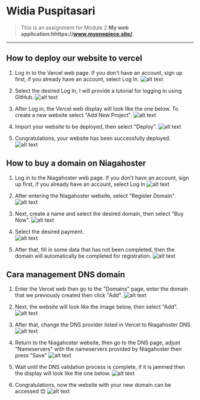 # **Widia Puspitasari**

>This is an assignment for Module 2 **My web application:hhttps://www.myonepiece.site/**.
---

## How to deploy our website to vercel

1. Log in to the Vercel web page. If you don't have an account, sign up first, if you already have an account, select Log In.
![alt text](https://github.com/revou-fsse-3/module-2-widiapuspitasar/blob/main/assets/Readme/1.png?raw=true)

2. Select the desired Log In, I will provide a tutorial for logging in using GitHub.
![alt text](https://github.com/revou-fsse-3/module-2-widiapuspitasar/blob/main/assets/Readme/2.png?raw=true)

3. After Log in, the Vercel web display will look like the one below. To create a new website select "Add New Project".
![alt text](https://github.com/revou-fsse-3/module-2-widiapuspitasar/blob/main/assets/Readme/3.png?raw=true)

4. Import your website to be deployed, then select "Deploy".
![alt text](https://github.com/revou-fsse-3/module-2-widiapuspitasar/blob/main/assets/Readme/4.png?raw=true)

5. Congratulations, your website has been successfully deployed.
![alt text](https://github.com/revou-fsse-3/module-2-widiapuspitasar/blob/main/assets/Readme/5.png?raw=true)

## How to buy a domain on Niagahoster

1. Log in to the Niagahoster web page. If you don't have an account, sign up first, if you already have an account, select Log In
![alt text](https://github.com/revou-fsse-3/module-2-widiapuspitasar/blob/main/assets/Readme/6.png?raw=true)

2. After entering the Niagahoster website, select "Register Domain".
![alt text](https://github.com/revou-fsse-3/module-2-widiapuspitasar/blob/main/assets/Readme/7.png?raw=true)

3. Next, create a name and select the desired domain, then select "Buy Now".
![alt text](https://github.com/revou-fsse-3/module-2-widiapuspitasar/blob/main/assets/Readme/8.png?raw=true)

4. Select the desired payment.  
![alt text](https://github.com/revou-fsse-3/module-2-widiapuspitasar/blob/main/assets/Readme/9.png?raw=true)

5. After that, fill in some data that has not been completed, then the domain will automatically be completed for registration.
![alt text](https://github.com/revou-fsse-3/module-2-widiapuspitasar/blob/main/assets/Readme/10.png?raw=true)

## Cara management DNS domain

1. Enter the Vercel web then go to the "Domains" page, enter the domain that we previously created then click "Add".
![alt text](https://github.com/revou-fsse-3/module-2-widiapuspitasar/blob/main/assets/Readme/11.png?raw=true)

2. Next, the website will look like the image below, then select "Add".
![alt text](https://github.com/revou-fsse-3/module-2-widiapuspitasar/blob/main/assets/Readme/12.png?raw=true)

3. After that, change the DNS provider listed in Vercel to Niagahoster DNS.
![alt text](https://github.com/revou-fsse-3/module-2-widiapuspitasar/blob/main/assets/Readme/13.png?raw=true)

4. Return to the Niagahoster website, then go to the DNS page, adjust "Nameservers" with the nameservers provided by Niagahoster then press "Save"
![alt text](https://github.com/revou-fsse-3/module-2-widiapuspitasar/blob/main/assets/Readme/14.png?raw=true)

5. Wait until the DNS validation process is complete, if it is jammed then the display will look like the one below.
 ![alt text](https://github.com/revou-fsse-3/module-2-widiapuspitasar/blob/main/assets/Readme/15.png?raw=true)

 16. Congratulations, now the website with your new domain can be accessed 😊
  ![alt text](https://github.com/revou-fsse-3/module-2-widiapuspitasar/blob/main/assets/Readme/16.png?raw=true)
